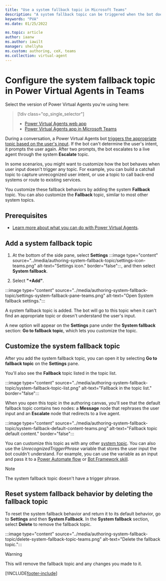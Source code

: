 ```yaml
---
title: "Use a system fallback topic in Microsoft Teams"
description: "A system fallback topic can be triggered when the bot doesn't understand the user's questions in the Power Virtual Agents app in Microsoft Teams."
keywords: "PVA"
ms.date: 01/25/2022

ms.topic: article
author: iaanw
ms.author: iawilt
manager: shellyha
ms.custom: authoring, ceX, teams
ms.collection: virtual-agent
---
```


# Configure the system fallback topic in Power Virtual Agents in Teams

Select the version of Power Virtual Agents you're using here:

> [!div class="op_single_selector"]
>
> - [Power Virtual Agents web app](../authoring-system-fallback-topic.md)
> - [Power Virtual Agents app in Microsoft Teams](authoring-system-fallback-topic-teams.md)

During a conversation, a Power Virtual Agents bot [triggers the appropriate topic based on the user's input](authoring-create-edit-topics-teams.md). If the bot can't determine the user's intent, it prompts the user again. After two prompts, the bot escalates to a live agent through the system **Escalate** topic.

In some scenarios, you might want to customize how the bot behaves when user input doesn't trigger any topic. For example, you can build a catchall topic to capture unrecognized user intent, or use a topic to call back-end systems or route to existing services.

You customize these fallback behaviors by adding the system **Fallback** topic. You can also customize the **Fallback** topic, similar to most other system topics.

## Prerequisites

- [Learn more about what you can do with Power Virtual Agents](fundamentals-what-is-power-virtual-agents-teams.md).

## Add a system fallback topic

1. At the bottom of the side pane, select **Settings** :::image type="content" source="../media/authoring-system-fallback-topic/settings-icon-teams.png" alt-text="Settings icon." border="false":::, and then select **System fallback**.

1. Select **"+Add"**.

  :::image type="content" source="../media/authoring-system-fallback-topic/settings-system-fallback-pane-teams.png" alt-text="Open System fallback settings.":::

A system fallback topic is added. The bot will go to this topic when it can't find an appropriate topic or doesn't understand the user's input.

A new option will appear on the **Settings** pane under the **System fallback** section: **Go to fallback topic**, which lets you customize the topic.

## Customize the system fallback topic

After you add the system fallback topic, you can open it by selecting **Go to fallback topic** on the **Settings** pane.

You'll also see the **Fallback** topic listed in the topic list.

:::image type="content" source="../media/authoring-system-fallback-topic/system-fallback-topic-list.png" alt-text="Fallback in the topic list." border="false":::

When you open this topic in the authoring canvas, you'll see that the default fallback topic contains two nodes: a **Message** node that rephrases the user input and an **Escalate** node that redirects to a live agent.

:::image type="content" source="../media/authoring-system-fallback-topic/system-fallback-default-content-teams.png" alt-text="Fallback topic default content." border="false":::

You can customize this topic as with any other [system topic](authoring-create-edit-topics-teams.md). You can also use the _UnrecognizedTriggerPhrase_ variable that stores the user input the bot couldn't understand. For example, you can use the variable as an input and pass it to a [Power Automate flow](advanced-flow-teams.md) or [Bot Framework skill](advanced-use-skills-teams.md).

> [!NOTE]
> The system fallback topic doesn't have a trigger phrase.

## Reset system fallback behavior by deleting the fallback topic

To reset the system fallback behavior and return it to its default behavior, go to **Settings** and then **System Fallback**. In the **System fallback** section, select **Delete** to remove the fallback topic.

:::image type="content" source="../media/authoring-system-fallback-topic/delete-system-fallback-topic-teams.png" alt-text="Delete the fallback topic.":::

> [!WARNING]
> This will remove the fallback topic and any changes you made to it.

[!INCLUDE[footer-include](../includes/footer-banner.md)]
